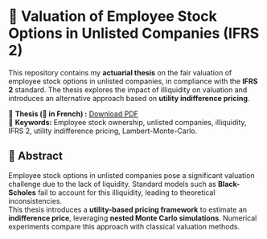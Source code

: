 # 📘 Valuation of Employee Stock Options in Unlisted Companies (IFRS 2)

This repository contains my **actuarial thesis** on the fair valuation of employee stock options in unlisted companies, in compliance with the **IFRS 2** standard. The thesis explores the impact of illiquidity on valuation and introduces an alternative approach based on **utility indifference pricing**.

📄 **Thesis (📌 in French) :** [Download PDF](Actuarial_Thesis.pdf)  
📝 **Keywords:** Employee stock ownership, unlisted companies, illiquidity, IFRS 2, utility indifference pricing, Lambert-Monte-Carlo.  

## 📌 Abstract
Employee stock options in unlisted companies pose a significant valuation challenge due to the lack of liquidity. Standard models such as **Black-Scholes** fail to account for this illiquidity, leading to theoretical inconsistencies.  
This thesis introduces a **utility-based pricing framework** to estimate an **indifference price**, leveraging **nested Monte Carlo simulations**. Numerical experiments compare this approach with classical valuation methods.

